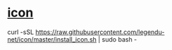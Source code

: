 # [icon](https://github.com/legendu-net/icon)

curl -sSL https://raw.githubusercontent.com/legendu-net/icon/master/install_icon.sh | sudo bash -